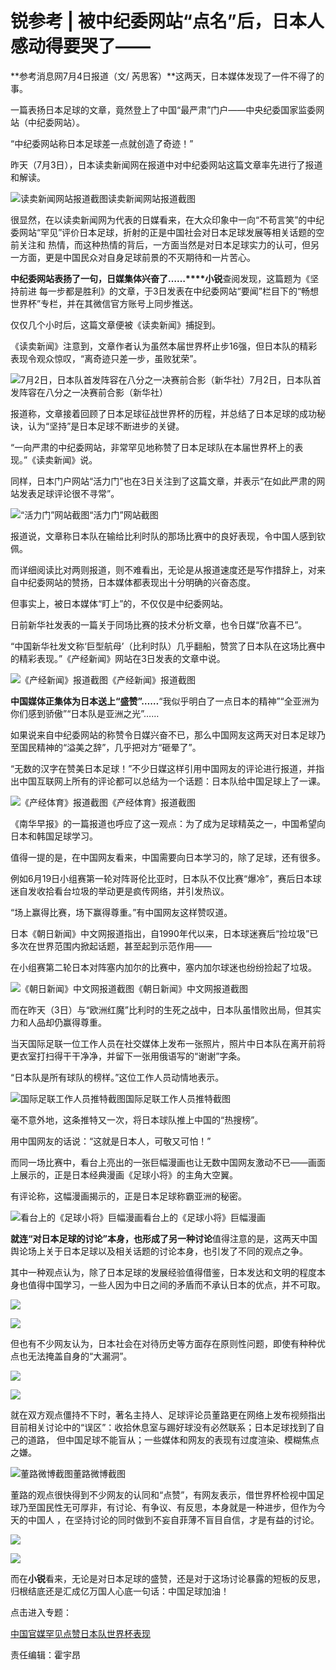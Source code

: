 # 锐参考 | 被中纪委网站“点名”后，日本人感动得要哭了——

**参考消息网7月4日报道（文/ 芮思客）**这两天，日本媒体发现了一件不得了的事。

一篇表扬日本足球的文章，竟然登上了中国“最严肃”门户——中央纪委国家监委网站（中纪委网站）。

“中纪委网站称日本足球差一点就创造了奇迹！”

昨天（7月3日），日本读卖新闻网在报道中对中纪委网站这篇文章率先进行了报道和解读。

![读卖新闻网站报道截图](http://n.sinaimg.cn/news/crawl/607/w549h58/20180704/e2l9-fzrwiaz8242683.png)读卖新闻网站报道截图

很显然，在以读卖新闻网为代表的日媒看来，在大众印象中一向“不苟言笑”的中纪委网站“罕见”评价日本足球，折射的正是中国社会对日本足球发展等相关话题的空前关注和
热情，而这种热情的背后，一方面当然是对日本足球实力的认可，但另一方面，更是中国民众对自身足球前景的不灭期待和一片苦心。

**中纪委网站表扬了一句，日媒集体兴奋了……****小锐**查阅发现，这篇题为《坚持前进 每一步都是胜利》的文章，于3日发表在中纪委网站“要闻”栏目下的“畅想世界杯”专栏，并在其微信官方账号上同步推送。

仅仅几个小时后，这篇文章便被《读卖新闻》捕捉到。

《读卖新闻》注意到，文章作者认为虽然本届世界杯止步16强，但日本队的精彩表现令观众惊叹，“离奇迹只差一步，虽败犹荣”。

![7月2日，日本队首发阵容在八分之一决赛前合影（新华社）](http://n.sinaimg.cn/news/crawl/112/w550h362/20180704/yPNk-hevauxk5516167.jpg)7月2日，日本队首发阵容在八分之一决赛前合影（新华社）

报道称，文章接着回顾了日本足球征战世界杯的历程，并总结了日本足球的成功秘诀，认为“坚持”是日本足球不断进步的关键。

“一向严肃的中纪委网站，非常罕见地称赞了日本足球队在本届世界杯上的表现。”《读卖新闻》说。

同样，日本门户网站“活力门”也在3日关注到了这篇文章，并表示“在如此严肃的网站发表足球评论很不寻常”。

![“活力门”网站截图](http://n.sinaimg.cn/news/crawl/14/w550h264/20180704/M6kR-fzrwiaz8242685.png)“活力门”网站截图

报道说，文章称日本队在输给比利时队的那场比赛中的良好表现，令中国人感到钦佩。

而详细阅读比对两则报道，则不难看出，无论是从报道速度还是写作措辞上，对来自中纪委网站的赞扬，日本媒体都表现出十分明确的兴奋态度。

但事实上，被日本媒体“盯上”的，不仅仅是中纪委网站。

日前新华社发表的一篇关于同场比赛的技术分析文章，也令日媒“欣喜不已”。

“中国新华社发文称‘巨型航母’（比利时队）几乎翻船，赞赏了日本队在这场比赛中的精彩表现。”《产经新闻》网站在3日发表的文章中说。

![《产经新闻》报道截图](http://n.sinaimg.cn/news/crawl/615/w550h65/20180704/41HD-hevauxk5516425.png)《产经新闻》报道截图

**中国媒体正集体为日本送上“盛赞”……**“我似乎明白了一点日本的精神”“全亚洲为你们感到骄傲”“日本队是亚洲之光”……

如果说来自中纪委网站的称赞令日媒兴奋不已，那么中国网友这两天对日本足球乃至国民精神的“溢美之辞”，几乎把对方“砸晕了”。

“无数的汉字在赞美日本足球！”不少日媒这样引用中国网友的评论进行报道，并指出中国互联网上所有的评论都可以总结为一个话题：日本队给中国足球上了一课。

![《产经体育》报道截图](http://n.sinaimg.cn/news/crawl/619/w550h69/20180704/gHev-hevauxk5516469.png)《产经体育》报道截图

《南华早报》的一篇报道也呼应了这一观点：为了成为足球精英之一，中国希望向日本和韩国足球学习。

值得一提的是，在中国网友看来，中国需要向日本学习的，除了足球，还有很多。

例如6月19日小组赛第一轮对阵哥伦比亚时，日本队不仅比赛“爆冷”，赛后日本球迷自发收拾看台垃圾的举动更是疯传网络，并引发热议。

“场上赢得比赛，场下赢得尊重。”有中国网友这样赞叹道。

日本《朝日新闻》中文网报道指出，自1990年代以来，日本球迷赛后“捡垃圾”已多次在世界范围内掀起话题，甚至起到示范作用——

在小组赛第二轮日本对阵塞内加尔的比赛中，塞内加尔球迷也纷纷捡起了垃圾。

![《朝日新闻》中文网报道截图](http://n.sinaimg.cn/news/crawl/624/w550h74/20180704/Q9J8-hevauxk5516508.png)《朝日新闻》中文网报道截图

而在昨天（3日）与“欧洲红魔”比利时的生死之战中，日本队虽惜败出局，但其实力和人品却仍赢得尊重。

当天国际足联一位工作人员在社交媒体上发布一张照片，照片中日本队在离开前将更衣室打扫得干干净净，并留下一张用俄语写的“谢谢”字条。

“日本队是所有球队的榜样。”这位工作人员动情地表示。

![国际足联工作人员推特截图](http://n.sinaimg.cn/news/crawl/433/w550h683/20180704/61oE-hevauxk5516570.png)国际足联工作人员推特截图

毫不意外地，这条推特又一次，将日本球队推上中国的“热搜榜”。

用中国网友的话说：“这就是日本人，可敬又可怕！”

而同一场比赛中，看台上亮出的一张巨幅漫画也让无数中国网友激动不已——画面上展示的，正是日本经典漫画《足球小将》的主角大空翼。

有评论称，这幅漫画揭示的，正是日本足球称霸亚洲的秘密。

![看台上的《足球小将》巨幅漫画](http://n.sinaimg.cn/news/crawl/59/w550h309/20180704/m354-hevauxk5516612.jpg)看台上的《足球小将》巨幅漫画

**就连“对日本足球的讨论”本身，也形成了另一种讨论**值得注意的是，这两天中国舆论场上关于日本足球以及相关话题的讨论本身，也引发了不同的观点之争。

其中一种观点认为，除了日本足球的发展经验值得借鉴，日本发达和文明的程度本身也值得中国学习，一些人因为中日之间的矛盾而不承认日本的优点，并不可取。

![](http://n.sinaimg.cn/news/crawl/645/w528h117/20180704/q2HA-hevauxk5516659.jpg)

![](http://n.sinaimg.cn/news/crawl/603/w523h80/20180704/VAzy-hevauxk5516697.jpg)

但也有不少网友认为，日本社会在对待历史等方面存在原则性问题，即使有种种优点也无法掩盖自身的“大漏洞”。

![](http://n.sinaimg.cn/news/crawl/615/w514h101/20180704/5QhG-hevauxk5516732.jpg)

![](http://n.sinaimg.cn/news/crawl/663/w532h131/20180704/9_jz-hevauxk5516879.jpg)

就在双方观点僵持不下时，著名主持人、足球评论员董路更在网络上发布视频指出目前相关讨论中的“误区”：收拾休息室与踢好球没有必然联系；日本足球找到了自己的道路，
但中国足球不能盲从；一些媒体和网友的表现有过度渲染、模糊焦点之嫌。

![董路微博截图](http://n.sinaimg.cn/news/crawl/401/w550h651/20180704/MVkM-hevauxk5516931.jpg)董路微博截图

董路的观点很快得到不少网友的认同和“点赞”，有网友表示，借世界杯检视中国足球乃至国民性无可厚非，有讨论、有争议、有反思，本身就是一种进步，但作为今天的中国人
，在坚持讨论的同时做到不妄自菲薄不盲目自信，才是有益的讨论。

![](http://n.sinaimg.cn/news/crawl/679/w514h165/20180704/-n_t-hevauxk5516962.jpg)

![](http://n.sinaimg.cn/news/crawl/748/w515h233/20180704/jMxB-hevauxk5517017.jpg)

而在**小锐**看来，无论是对日本足球的盛赞，还是对于这场讨论暴露的短板的反思，归根结底还是汇成亿万国人心底一句话：中国足球加油！

点击进入专题：

[中国官媒罕见点赞日本队世界杯表现](http://news.sina.cn/zt_d/rbsjb0705)

责任编辑：霍宇昂

